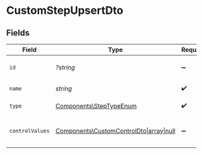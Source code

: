 # CustomStepUpsertDto


## Fields

| Field                                                                                                 | Type                                                                                                  | Required                                                                                              | Description                                                                                           |
| ----------------------------------------------------------------------------------------------------- | ----------------------------------------------------------------------------------------------------- | ----------------------------------------------------------------------------------------------------- | ----------------------------------------------------------------------------------------------------- |
| `id`                                                                                                  | *?string*                                                                                             | :heavy_minus_sign:                                                                                    | Unique identifier of the step                                                                         |
| `name`                                                                                                | *string*                                                                                              | :heavy_check_mark:                                                                                    | Name of the step                                                                                      |
| `type`                                                                                                | [Components\StepTypeEnum](../../Models/Components/StepTypeEnum.md)                                    | :heavy_check_mark:                                                                                    | Type of the step                                                                                      |
| `controlValues`                                                                                       | [Components\CustomControlDto\|array\|null](../../Models/Components/CustomStepUpsertDtoControlValues.md) | :heavy_minus_sign:                                                                                    | Control values for the Custom step.                                                                   |